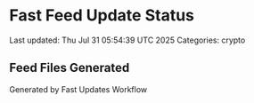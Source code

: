 # Fast Feed Update Status
Last updated: Thu Jul 31 05:54:39 UTC 2025
Categories: crypto

## Feed Files Generated

Generated by Fast Updates Workflow

